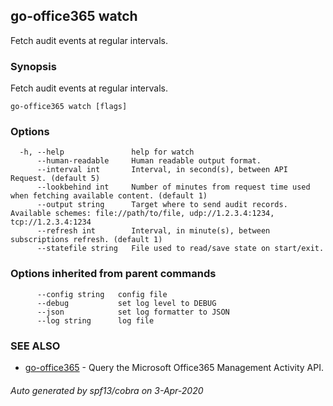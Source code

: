## go-office365 watch

Fetch audit events at regular intervals.

### Synopsis

Fetch audit events at regular intervals.

```
go-office365 watch [flags]
```

### Options

```
  -h, --help               help for watch
      --human-readable     Human readable output format.
      --interval int       Interval, in second(s), between API Request. (default 5)
      --lookbehind int     Number of minutes from request time used when fetching available content. (default 1)
      --output string      Target where to send audit records. Available schemes: file://path/to/file, udp://1.2.3.4:1234, tcp://1.2.3.4:1234
      --refresh int        Interval, in minute(s), between subscriptions refresh. (default 1)
      --statefile string   File used to read/save state on start/exit.
```

### Options inherited from parent commands

```
      --config string   config file
      --debug           set log level to DEBUG
      --json            set log formatter to JSON
      --log string      log file
```

### SEE ALSO

* [go-office365](go-office365.md)	 - Query the Microsoft Office365 Management Activity API.

###### Auto generated by spf13/cobra on 3-Apr-2020
